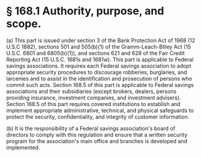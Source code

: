 # § 168.1   Authority, purpose, and scope.

(a) This part is issued under section 3 of the Bank Protection Act of 1968 (12 U.S.C 1882), sections 501 and 505(b)(1) of the Gramm-Leach-Bliley Act (15 U.S.C. 6801 and 6805(b)(1)), and sections 621 and 628 of the Fair Credit Reporting Act (15 U.S.C. 1681s and 1681w). This part is applicable to Federal savings associations. It requires each Federal savings association to adopt appropriate security procedures to discourage robberies, burglaries, and larcenies and to assist in the identification and prosecution of persons who commit such acts. Section 168.5 of this part is applicable to Federal savings associations and their subsidiaries (except brokers, dealers, persons providing insurance, investment companies, and investment advisers). Section 168.5 of this part requires covered institutions to establish and implement appropriate administrative, technical, and physical safeguards to protect the security, confidentiality, and integrity of customer information.


(b) It is the responsibility of a Federal savings association's board of directors to comply with this regulation and ensure that a written security program for the association's main office and branches is developed and implemented.




